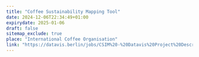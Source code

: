 ```yaml
---
title: "Coffee Sustainability Mapping Tool"
date: 2024-12-06T22:34:49+01:00
expirydate: 2025-01-06
draft: false
sitemap_exclude: true
place: "International Coffee Organisation"
link: "https://datavis.berlin/jobs/CSIM%20-%20Datavis%20Project%20Description.pdf"
---
```

